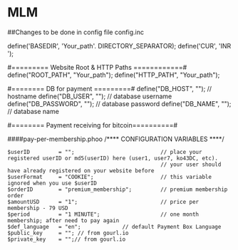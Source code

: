 # MLM

##Changes to be done in config file
config.inc

define('BASEDIR',                   'Your_path'. DIRECTORY_SEPARATOR);
define('CUR',                   'INR ');

#========= Website Root & HTTP Paths ============#
define("ROOT_PATH", "Your_path");
define("HTTP_PATH", "Your_path");




#======== DB for payment =========#
 define("DB_HOST", 	"");				// hostname
 define("DB_USER", 	"");		// database username
 define("DB_PASSWORD", 	"");		// database password
 define("DB_NAME", 	"");	// database name
 
 
 
 #======== Payment receiving for bitcoin==========#
 
 ####pay-per-membership.phoo
 	/**** CONFIGURATION VARIABLES ****/ 
	
	$userID 		= "";							// place your registered userID or md5(userID) here (user1, user7, ko43DC, etc).
													// your user should have already registered on your website before   
	$userFormat		= "COOKIE";						// this variable ignored when you use $userID 
	$orderID 		= "premium_membership";			// premium membership order
	$amountUSD		= "1";							// price per membership - 79 USD
	$period			= "1 MINUTE";					// one month membership; after need to pay again
	$def_language	= "en";				// default Payment Box Language
	$public_key		= ""; // from gourl.io
	$private_key	= "";// from gourl.io
